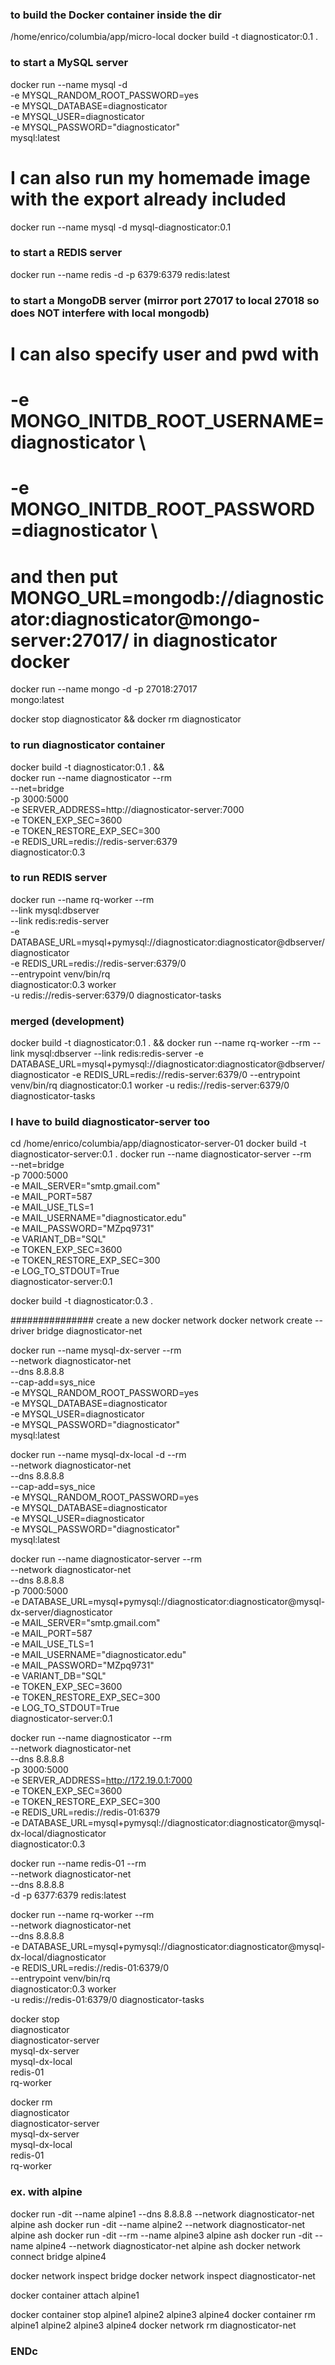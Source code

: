 ### to build the Docker container inside the dir
/home/enrico/columbia/app/micro-local
docker build -t diagnosticator:0.1 .

### to start a MySQL server
docker run --name mysql -d \
    -e MYSQL_RANDOM_ROOT_PASSWORD=yes \
    -e MYSQL_DATABASE=diagnosticator \
    -e MYSQL_USER=diagnosticator \
    -e MYSQL_PASSWORD="diagnosticator" \
    mysql:latest

#   I can also run my homemade image with the export already included
docker run --name mysql -d mysql-diagnosticator:0.1

### to start a REDIS server
docker run --name redis -d -p 6379:6379 redis:latest

### to start a MongoDB server (mirror port 27017 to local 27018 so does NOT interfere with local mongodb)
#   I can also specify user and pwd with
#     -e MONGO_INITDB_ROOT_USERNAME=diagnosticator \
#      -e MONGO_INITDB_ROOT_PASSWORD=diagnosticator \
#   and then put MONGO_URL=mongodb://diagnosticator:diagnosticator@mongo-server:27017/ in diagnosticator docker
docker run --name mongo -d -p 27018:27017 \
      mongo:latest


docker stop diagnosticator && docker rm diagnosticator

### to run diagnosticator container
docker build -t diagnosticator:0.1 . && \
docker run --name diagnosticator --rm \
           --net=bridge \
           -p 3000:5000 \
           -e SERVER_ADDRESS=http://diagnosticator-server:7000 \
           -e TOKEN_EXP_SEC=3600 \
           -e TOKEN_RESTORE_EXP_SEC=300 \
           -e REDIS_URL=redis://redis-server:6379 \
           diagnosticator:0.3

### to run REDIS server
docker run --name rq-worker --rm \
          --link mysql:dbserver \
          --link redis:redis-server \
          -e DATABASE_URL=mysql+pymysql://diagnosticator:diagnosticator@dbserver/diagnosticator \
          -e REDIS_URL=redis://redis-server:6379/0 \
          --entrypoint venv/bin/rq \
          diagnosticator:0.3 worker \
          -u redis://redis-server:6379/0 diagnosticator-tasks





### merged (development)
docker build -t diagnosticator:0.1 . &&  docker run --name rq-worker --rm     --link mysql:dbserver --link redis:redis-server     -e DATABASE_URL=mysql+pymysql://diagnosticator:diagnosticator@dbserver/diagnosticator     -e REDIS_URL=redis://redis-server:6379/0     --entrypoint venv/bin/rq     diagnosticator:0.1 worker -u redis://redis-server:6379/0 diagnosticator-tasks



### I have to build diagnosticator-server too
cd /home/enrico/columbia/app/diagnosticator-server-01
docker build -t diagnosticator-server:0.1 .
docker run --name diagnosticator-server --rm \
           --net=bridge \
           -p 7000:5000 \
            -e MAIL_SERVER="smtp.gmail.com" \
            -e MAIL_PORT=587 \
            -e MAIL_USE_TLS=1 \
            -e MAIL_USERNAME="diagnosticator.edu" \
            -e MAIL_PASSWORD="MZpq9731" \
            -e VARIANT_DB="SQL" \
            -e TOKEN_EXP_SEC=3600 \
            -e TOKEN_RESTORE_EXP_SEC=300 \
            -e LOG_TO_STDOUT=True \
           diagnosticator-server:0.1



docker build -t diagnosticator:0.3 .




############### create a new docker network
docker network create --driver bridge diagnosticator-net

docker run --name mysql-dx-server --rm \
    --network diagnosticator-net \
    --dns 8.8.8.8 \
    --cap-add=sys_nice \
    -e MYSQL_RANDOM_ROOT_PASSWORD=yes \
    -e MYSQL_DATABASE=diagnosticator \
    -e MYSQL_USER=diagnosticator \
    -e MYSQL_PASSWORD="diagnosticator" \
    mysql:latest

docker run --name mysql-dx-local -d --rm \
    --network diagnosticator-net \
    --dns 8.8.8.8 \
    --cap-add=sys_nice \
    -e MYSQL_RANDOM_ROOT_PASSWORD=yes \
    -e MYSQL_DATABASE=diagnosticator \
    -e MYSQL_USER=diagnosticator \
    -e MYSQL_PASSWORD="diagnosticator" \
    mysql:latest


docker run --name diagnosticator-server --rm \
           --network diagnosticator-net \
           --dns 8.8.8.8 \
           -p 7000:5000 \
            -e DATABASE_URL=mysql+pymysql://diagnosticator:diagnosticator@mysql-dx-server/diagnosticator \
            -e MAIL_SERVER="smtp.gmail.com" \
            -e MAIL_PORT=587 \
            -e MAIL_USE_TLS=1 \
            -e MAIL_USERNAME="diagnosticator.edu" \
            -e MAIL_PASSWORD="MZpq9731" \
            -e VARIANT_DB="SQL" \
            -e TOKEN_EXP_SEC=3600 \
            -e TOKEN_RESTORE_EXP_SEC=300 \
            -e LOG_TO_STDOUT=True \
           diagnosticator-server:0.1


docker run --name diagnosticator --rm \
          --network diagnosticator-net \
          --dns 8.8.8.8 \
          -p 3000:5000 \
          -e SERVER_ADDRESS=http://172.19.0.1:7000 \
          -e TOKEN_EXP_SEC=3600 \
          -e TOKEN_RESTORE_EXP_SEC=300 \
          -e REDIS_URL=redis://redis-01:6379 \
          -e DATABASE_URL=mysql+pymysql://diagnosticator:diagnosticator@mysql-dx-local/diagnosticator \
          diagnosticator:0.3

docker run --name redis-01 --rm \
            --network diagnosticator-net \
            --dns 8.8.8.8 \
            -d -p 6377:6379 redis:latest

docker run --name rq-worker --rm \
          --network diagnosticator-net \
          --dns 8.8.8.8 \
          -e DATABASE_URL=mysql+pymysql://diagnosticator:diagnosticator@mysql-dx-local/diagnosticator \
          -e REDIS_URL=redis://redis-01:6379/0 \
          --entrypoint venv/bin/rq \
          diagnosticator:0.3 worker \
          -u redis://redis-01:6379/0 diagnosticator-tasks





docker stop \
      diagnosticator \
      diagnosticator-server \
      mysql-dx-server \
      mysql-dx-local \
      redis-01 \
      rq-worker



docker rm \
      diagnosticator \
      diagnosticator-server \
      mysql-dx-server \
      mysql-dx-local \
      redis-01 \
      rq-worker








### ex. with alpine
docker run -dit --name alpine1 --dns 8.8.8.8 --network diagnosticator-net alpine ash
docker run -dit --name alpine2 --network diagnosticator-net alpine ash
docker run -dit --rm --name alpine3 alpine ash
docker run -dit --name alpine4 --network diagnosticator-net alpine ash
docker network connect bridge alpine4


docker network inspect bridge
docker network inspect diagnosticator-net

docker container attach alpine1


docker container stop alpine1 alpine2 alpine3 alpine4
docker container rm alpine1 alpine2 alpine3 alpine4
docker network rm diagnosticator-net
### ENDc
